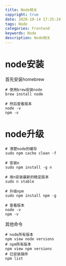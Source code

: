 ```yaml
---
title: Node相关
copyright: true
date: 2020-10-14 17:25:24
tags: Node
categories: Frontend
keywords: Node
description: Node相关
---
```


# node安装

首先安装homebrew

```shell
# 使用brew安装node
brew install node

# 然后查看版本
node -v
npm -v
```

# node升级

```shell
# 清楚node的缓存
sudo npm cache clean -f

# 安装n
sudo npm install -g n

# 用n安装最新的稳定版本
sudo n stable

# 升级npm
sudo npm install npm -g

# 查看版本
node -v
npm -v
```

其他命令

```shell
# node所有版本
npm view node versions 
# npm所有版本
npm view npm versions 
# 已安装插件
npm list
```

